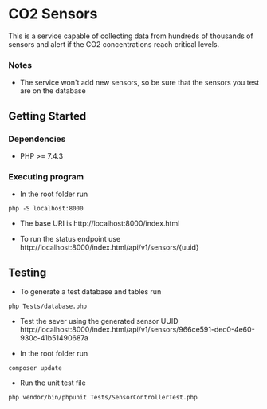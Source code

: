 # CO2 Sensors

This is a service capable of collecting data from hundreds of thousands of sensors and alert if the CO2 concentrations reach critical levels.

### Notes
* The service won't add new sensors, so be sure that the sensors you test are on the database

## Getting Started

### Dependencies

* PHP >= 7.4.3

### Executing program

* In the root folder run
```
php -S localhost:8000
```

* The base URI is http://localhost:8000/index.html

* To run the status endpoint use http://localhost:8000/index.html/api/v1/sensors/{uuid}

## Testing

* To generate a test database and tables run
```
php Tests/database.php
```

* Test the sever using the generated sensor UUID http://localhost:8000/index.html/api/v1/sensors/966ce591-dec0-4e60-930c-41b51490687a

* In the root folder run
```
composer update
```

* Run the unit test file
```
php vendor/bin/phpunit Tests/SensorControllerTest.php
```